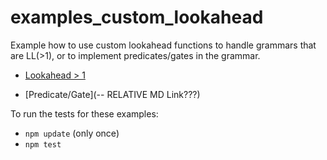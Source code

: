 # examples_custom_lookahead

Example how to use custom lookahead functions to handle grammars that are LL(>1),
or to implement predicates/gates in the grammar.

* [Lookahead > 1](large_lookahead.js)

* [Predicate/Gate](-- RELATIVE MD Link???)

To run the tests for these examples:
* ```npm update``` (only once)
* ```npm test```
